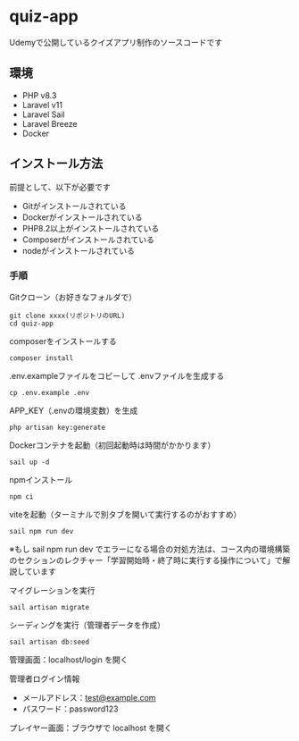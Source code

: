 # quiz-app

Udemyで公開しているクイズアプリ制作のソースコードです

## 環境

- PHP v8.3
- Laravel v11
- Laravel Sail
- Laravel Breeze
- Docker

## インストール方法

前提として、以下が必要です
- Gitがインストールされている
- Dockerがインストールされている
- PHP8.2以上がインストールされている
- Composerがインストールされている
- nodeがインストールされている

### 手順

Gitクローン（お好きなフォルダで）
```
git clone xxxx(リポジトリのURL)
cd quiz-app
```

composerをインストールする
```
composer install
```

.env.exampleファイルをコピーして .envファイルを生成する
```
cp .env.example .env
```

APP_KEY（.envの環境変数）を生成
```
php artisan key:generate
```

Dockerコンテナを起動（初回起動時は時間がかかります）
```
sail up -d
```

npmインストール
```
npm ci
```

viteを起動（ターミナルで別タブを開いて実行するのがおすすめ）
```
sail npm run dev
```

※もし sail npm run dev でエラーになる場合の対処方法は、コース内の環境構築のセクションのレクチャー「学習開始時・終了時に実行する操作について」で解説しています

マイグレーションを実行
```
sail artisan migrate
```

シーディングを実行（管理者データを作成）
```
sail artisan db:seed
```

管理画面：localhost/login を開く

管理者ログイン情報
- メールアドレス：test@example.com
- パスワード：password123

プレイヤー画面：ブラウザで localhost を開く
